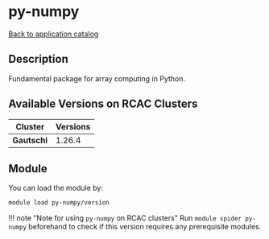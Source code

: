 # py-numpy

[Back to application catalog](../app_catalog.md)

## Description
Fundamental package for array computing in Python.

## Available Versions on RCAC Clusters
|Cluster|Versions|
|---|---|
|**Gautschi**|1.26.4|

## Module
You can load the module by:

```bash
module load py-numpy/version
```

!!! note "Note for using `py-numpy` on RCAC clusters"
    Run `module spider py-numpy` beforehand to check if this version requires any prerequisite modules.
